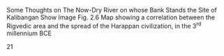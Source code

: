 Some Thoughts on The Now-Dry River on whose Bank Stands the Site of Kalibangan
Show Image
Fig. 2.6 Map showing a correlation between the Rigvedic area and the spread of the Harappan civilization, in the 3<sup>rd</sup> millennium BCE

21